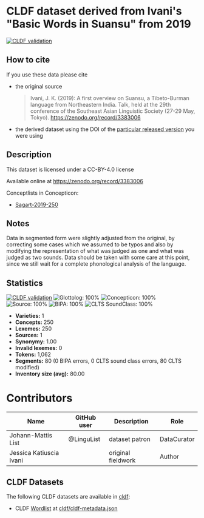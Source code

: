# CLDF dataset derived from Ivani's "Basic Words in Suansu" from 2019

[![CLDF validation](https://github.com/lexibank/ivanisuansu/workflows/CLDF-validation/badge.svg)](https://github.com/lexibank/ivanisuansu/actions?query=workflow%3ACLDF-validation)

## How to cite

If you use these data please cite
- the original source
  > Ivani, J. K. (2019): A first overview on Suansu, a Tibeto-Burman language from Northeastern India. Talk, held at the 29th conference of the Southeast Asian Linguistic Society (27-29 May, Tokyo). https://zenodo.org/record/3383006
- the derived dataset using the DOI of the [particular released version](../../releases/) you were using

## Description


This dataset is licensed under a CC-BY-4.0 license

Available online at https://zenodo.org/record/3383006


Conceptlists in Concepticon:
- [Sagart-2019-250](https://concepticon.clld.org/contributions/Sagart-2019-250)
## Notes

Data in segmented form were slightly adjusted from the original, by correcting some cases which we assumed to be typos and also by modifying the representation of what was judged as one and what was judged as two sounds. Data should be taken with some care at this point, since we still wait for a complete phonological analysis of the language.



## Statistics


[![CLDF validation](https://github.com/lexibank/ivanisuansu/workflows/CLDF-validation/badge.svg)](https://github.com/lexibank/ivanisuansu/actions?query=workflow%3ACLDF-validation)
![Glottolog: 100%](https://img.shields.io/badge/Glottolog-100%25-brightgreen.svg "Glottolog: 100%")
![Concepticon: 100%](https://img.shields.io/badge/Concepticon-100%25-brightgreen.svg "Concepticon: 100%")
![Source: 100%](https://img.shields.io/badge/Source-100%25-brightgreen.svg "Source: 100%")
![BIPA: 100%](https://img.shields.io/badge/BIPA-100%25-brightgreen.svg "BIPA: 100%")
![CLTS SoundClass: 100%](https://img.shields.io/badge/CLTS%20SoundClass-100%25-brightgreen.svg "CLTS SoundClass: 100%")

- **Varieties:** 1
- **Concepts:** 250
- **Lexemes:** 250
- **Sources:** 1
- **Synonymy:** 1.00
- **Invalid lexemes:** 0
- **Tokens:** 1,062
- **Segments:** 80 (0 BIPA errors, 0 CLTS sound class errors, 80 CLTS modified)
- **Inventory size (avg):** 80.00

# Contributors

Name | GitHub user | Description | Role
--- | --- | --- | ---
Johann-Mattis List | @LinguList | dataset patron | DataCurator
Jessica Katiuscia Ivani | | original fieldwork| Author




## CLDF Datasets

The following CLDF datasets are available in [cldf](cldf):

- CLDF [Wordlist](https://github.com/cldf/cldf/tree/master/modules/Wordlist) at [cldf/cldf-metadata.json](cldf/cldf-metadata.json)